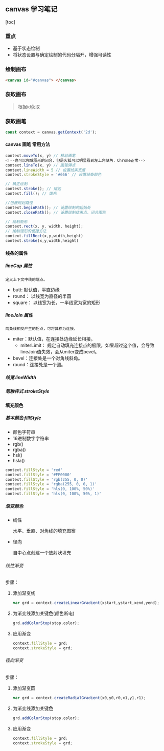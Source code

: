 ## canvas 学习笔记

[toc]

### 重点
* 基于状态绘制
* 将状态设置与确定绘制的代码分隔开，增强可读性

### 绘制画布
``` html
<canvas id="#canvas"> </canvas>
```
### 获取画布
> 根据id获取

### 获取画笔
``` js
const context = canvas.getContext('2d');
```

#### canvas 画笔 常用方法

``` js
context.moveTo(x, y) // 移动画笔
<!--也可以完成图形的闭合，但是火狐可以明显看到左上角缺角，Chrome正常-->
context.lineTo(x, y) // 画笔停点
context.lineWidth = 5 // 设置线条宽度
context.strokeStyle = '#666' // 设置线条颜色

// 确定绘制
contest.stroke(); // 描边
contest.fill(); // 填充

//包裹规划路径
context.beginPath(); // 设置绘制的起始处
context.closePath(); // 设置绘制结束点，闭合图形

// 绘制矩形
context.rect(x, y, width, height);
// 绘制矩形的便捷方法
context.fillRect(x,y,width,height)
context.stroke(x,y,width,height)

```

#### 线条的属性

##### lineCap 属性
	定义上下文中线的端点。
	
* butt: 默认值，平直边缘
* round： 以线宽为直径的半圆
* square： 以线宽为长，一半线宽为宽的矩形

##### lineJoin 属性
	两条线相交产生的拐点，可将其称为连接。

* miter：默认值，在连接处边缘延长相接。
	* miterLimit： 规定自动填充连接点的极限，如果超过这个值，会导致lineJoin值失效，会从miter变成bevel。
* bevel：连接处是一个对角线斜角。
* round：连接处是一个圆。

##### 线宽 lineWidth

##### 笔触样式 strokeStyle 

#### 填充颜色

##### 基本颜色 fillStyle

* 颜色字符串
* 16进制数字字符串
* rgb()
* rgba()
* hsl()
* hsla()

``` js
context.fillStyle = 'red'
context.fillStyle = '#FF0000'
context.fillStyle = 'rgb(255, 0, 0)'
context.fillStyle = 'rgba(255, 0, 0, 1)'
context.fillStyle = 'hls(0, 100%, 50%)'
context.fillStyle = 'hls(0, 100%, 50%, 1)'
```

##### 渐变颜色

* 线性

	水平、垂直、对角线的填充图案

* 径向

	自中心点创建一个放射状填充

###### 线性渐变
	
步骤：

1. 添加渐变线

	``` js
	var grd = context.createLinearGradient(xstart,ystart,xend,yend);
	```

2. 为渐变线添加关键色(颜色断电)

	``` js
	grd.addColorStop(stop,color);
	```

3. 应用渐变

	``` js
	context.fillStyle = grd;
	context.strokeStyle = grd;
	```

###### 径向渐变

步骤：

1. 添加渐变圆

	``` js
	var grd = context.createRadialGradient(x0,y0,r0,x1,y1,r1);
	```

2. 为渐变线添加关键色

	``` js
	grd.addColorStop(stop,color);
	```

3. 应用渐变

	``` js
	context.fillStyle = grd;
	context.strokeStyle = grd;
	```

